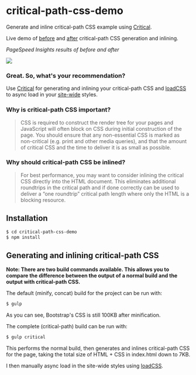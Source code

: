 critical-path-css-demo
======================

Generate and inline critical-path CSS example using [Critical](http://github.com/addyosmani/critical).

Live demo of [before](http://addyosmani.github.io/critical-path-css-demo/output/normal) and [after](http://addyosmani.github.io/critical-path-css-demo/output/critical) critical-path CSS generation and inlining.

*PageSpeed Insights results of before and after*

![](http://i.imgur.com/A838roN.gif)

### Great. So, what's your recommendation?

Use [Critical](https://github.com/addyosmani/critical) for generating and inlining your critical-path CSS and [loadCSS](https://github.com/filamentgroup/loadCSS/) to
async load in your [site-wide](https://github.com/addyosmani/critical-path-css-demo/blob/gh-pages/output/critical/index.html#L61) styles.

### Why is critical-path CSS important?

> CSS is required to construct the render tree for your pages and JavaScript will often block on CSS during initial construction of the page. You should ensure that any non-essential CSS is marked as non-critical (e.g. print and other media queries), and that the amount of critical CSS and the time to deliver it is as small as possible.

### Why should critical-path CSS be inlined?

> For best performance, you may want to consider inlining the critical CSS directly into the HTML document. This eliminates additional roundtrips in the critical path and if done correctly can be used to deliver a “one roundtrip” critical path length where only the HTML is a blocking resource.

## Installation

```sh
$ cd critical-path-css-demo
$ npm install
```

## Generating and inlining critical-path CSS

**Note: There are two build commands available. This allows you to compare the difference
between the output of a normal build and the output with critical-path CSS.**

The default (minify, concat) build for the project can be run with:

```sh
$ gulp
```

As you can see, Bootstrap's CSS is still 100KB after minification.

The complete (critical-path) build can be run with:

```sh
$ gulp critical
```

This performs the normal build, then generates and inlines critical-path CSS for the page,
taking the total size of HTML + CSS in index.html down to 7KB.

I then manually async load in the site-wide styles using [loadCSS](https://github.com/filamentgroup/loadCSS/).
